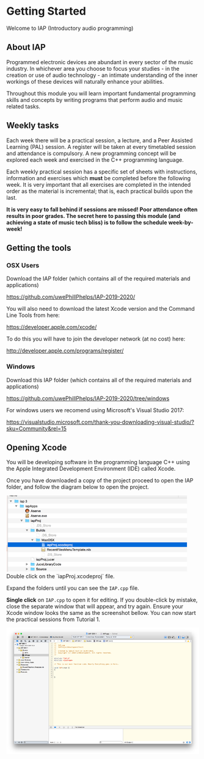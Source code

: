 # Getting Started

Welcome to IAP (Introductory audio programming)

## About IAP

Programmed electronic devices are abundant in every sector of the music industry. In whichever area you choose to focus your studies - in the creation or use of audio technology - an intimate understanding of the inner workings of these devices will naturally enhance your abilities. 

Throughout this module you will learn important fundamental programming skills and concepts by writing programs that perform audio and music related tasks. 

## Weekly tasks

Each week there will be a practical session, a lecture, and a Peer Assisted Learning (PAL) session. A register will be taken at every timetabled session and attendance is compulsory. A new programming concept will be explored each week and exercised in the C++ programming language. 

Each weekly practical session has a specific set of sheets with instructions, information and exercises which **must** be completed before the following week. It is very important that all exercises are completed in the intended order as the material is incremental; that is, each practical builds upon the last. 

**It is very easy to fall behind if sessions are missed! Poor attendance often results in poor grades. The secret here to passing this module (and achieving a state of music tech bliss) is to follow the schedule week-by-week!**

## Getting the tools

### OSX Users

Download the IAP folder (which contains all of the required materials and applications)

https://github.com/uwePhillPhelps/IAP-2019-2020/

You will also need to download the latest Xcode version and the Command Line Tools from here:

https://developer.apple.com/xcode/

To do this you will have to join the developer network (at no cost) here: 

http://developer.apple.com/programs/register/

### Windows

Download this IAP folder (which contains all of the required materials and applications)

https://github.com/uwePhillPhelps/IAP-2019-2020/tree/windows

For windows users we recomend using Microsoft's Visual Studio 2017:

https://visualstudio.microsoft.com/thank-you-downloading-visual-studio/?sku=Community&rel=15


## Opening Xcode

You will be developing software in the programming language C++ using the Apple Integrated Development Environment (IDE) called Xcode.

Once you have downloaded a copy of the project proceed to open the IAP folder, and follow the diagram below to open the project.

<img src="Tutorials/images/filestruct.png" height=200/>
Double click on the `iapProj.xcodeproj` file.

Expand the folders until you can see the `IAP.cpp` file.

**Single click** on `IAP.cpp` to open it for editing. If you double-click by mistake, close the separate window that will appear, and try again. Ensure your Xcode window looks the same as the screenshot bellow. You can now start the practical sessions from Tutorial 1.

<img src="Tutorials/images/xcode.png" />




